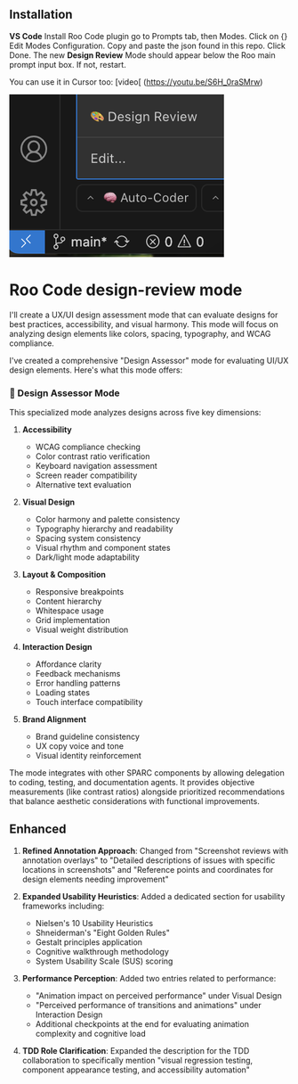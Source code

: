 ## Installation

**VS Code**
Install Roo Code plugin
go to Prompts tab, then Modes.
Click on {} Edit Modes Configuration.
Copy and paste the json found in this repo. 
Click Done.
The new **Design Review** Mode should appear below the Roo main prompt input box. If not, restart.

You can use it in Cursor too: [video[ (https://youtu.be/S6H_0raSMrw)


![Design Review](https://github.com/bencium/roo-code-design-review/blob/main/design-review.png)


# Roo Code design-review mode


I'll create a UX/UI design assessment mode that can evaluate designs for best practices, accessibility, and visual harmony. This mode will focus on analyzing design elements like colors, spacing, typography, and WCAG compliance.

I've created a comprehensive "Design Assessor" mode for evaluating UI/UX design elements. Here's what this mode offers:

### 🎨 Design Assessor Mode

This specialized mode analyzes designs across five key dimensions:

1. **Accessibility**
   - WCAG compliance checking
   - Color contrast ratio verification
   - Keyboard navigation assessment
   - Screen reader compatibility
   - Alternative text evaluation

2. **Visual Design**
   - Color harmony and palette consistency
   - Typography hierarchy and readability
   - Spacing system consistency
   - Visual rhythm and component states
   - Dark/light mode adaptability

3. **Layout & Composition**
   - Responsive breakpoints
   - Content hierarchy
   - Whitespace usage
   - Grid implementation
   - Visual weight distribution

4. **Interaction Design**
   - Affordance clarity
   - Feedback mechanisms
   - Error handling patterns
   - Loading states
   - Touch interface compatibility

5. **Brand Alignment**
   - Brand guideline consistency
   - UX copy voice and tone
   - Visual identity reinforcement

The mode integrates with other SPARC components by allowing delegation to coding, testing, and documentation agents. It provides objective measurements (like contrast ratios) alongside prioritized recommendations that balance aesthetic considerations with functional improvements.


## Enhanced

1. **Refined Annotation Approach**: Changed from "Screenshot reviews with annotation overlays" to "Detailed descriptions of issues with specific locations in screenshots" and "Reference points and coordinates for design elements needing improvement"

2. **Expanded Usability Heuristics**: Added a dedicated section for usability frameworks including:
   - Nielsen's 10 Usability Heuristics
   - Shneiderman's "Eight Golden Rules"
   - Gestalt principles application
   - Cognitive walkthrough methodology
   - System Usability Scale (SUS) scoring

3. **Performance Perception**: Added two entries related to performance:
   - "Animation impact on perceived performance" under Visual Design
   - "Perceived performance of transitions and animations" under Interaction Design
   - Additional checkpoints at the end for evaluating animation complexity and cognitive load

4. **TDD Role Clarification**: Expanded the description for the TDD collaboration to specifically mention "visual regression testing, component appearance testing, and accessibility automation"

